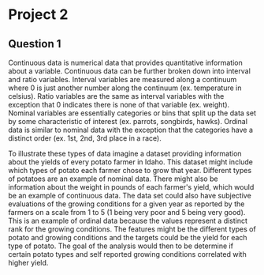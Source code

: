 # Project 2

## Question 1

Continuous data is numerical data that provides quantitative information about a variable. Continuous data can be further broken down into interval and ratio variables. Interval variables are measured along a continuum where 0 is just another number along the continuum (ex. temperature in celsius). Ratio variables are the same as interval variables with the exception that 0 indicates there is none of that variable (ex. weight). Nominal variables are essentially categories or bins that split up the data set by some characteristic of interest (ex. parrots, songbirds, hawks). Ordinal data is similar to nominal data with the exception that the categories have a distinct order (ex. 1st, 2nd, 3rd place in a race). 

To illustrate these types of data imagine a dataset providing information about the yields of every potato farmer in Idaho. This dataset might include which types of potato each farmer chose to grow that year. Different types of potatoes are an example of nominal data. There might also be information about the weight in pounds of each farmer's yield, which would be an example of continuous data. The data set could also have subjective evaluations of the growing conditions for a given year as reported by the farmers on a scale from 1 to 5 (1 being very poor and 5 being very good). This is an example of ordinal data because the values represent a distinct rank for the growing conditions. The features might be the different types of potato and growing conditions and the targets could be the yield for each type of potato. The goal of the analysis would then to be determine if certain potato types and self reported growing conditions correlated with higher yield. 


